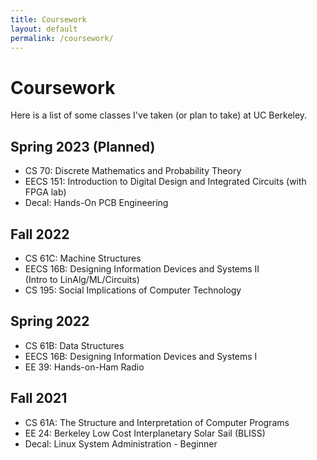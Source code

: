 ```yaml
---
title: Coursework
layout: default
permalink: /coursework/
---
```

# Coursework

Here is a list of some classes I've taken (or plan to take) at UC Berkeley.

## Spring 2023 (Planned)
- CS 70: Discrete Mathematics and Probability Theory
- EECS 151: Introduction to Digital Design and Integrated Circuits (with FPGA lab)
- Decal: Hands-On PCB Engineering

## Fall 2022
- CS 61C: Machine Structures
- EECS 16B: Designing Information Devices and Systems II<br>(Intro to LinAlg/ML/Circuits)
- CS 195: Social Implications of Computer Technology

## Spring 2022
- CS 61B: Data Structures
- EECS 16B: Designing Information Devices and Systems I
- EE 39: Hands-on-Ham Radio

## Fall 2021
- CS 61A: The Structure and Interpretation of Computer Programs
- EE 24: Berkeley Low Cost Interplanetary Solar Sail (BLISS)
- Decal: Linux System Administration - Beginner